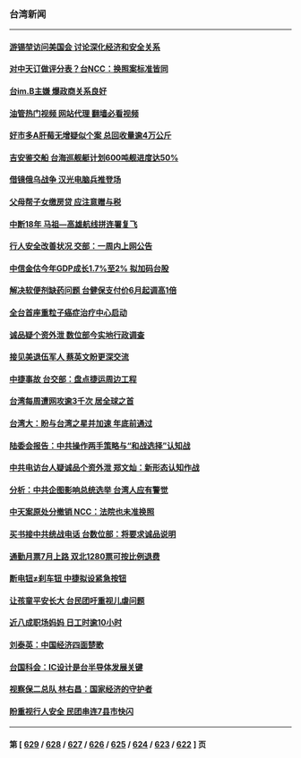 ### 台湾新闻
---
#### [游锡堃访问美国会 讨论深化经济和安全关系](../../pages/ncid1349361/n13997676.md?05160445) 
#### [对中天订做评分表？台NCC：换照案标准皆同](../../pages/ncid1349361/n13997542.md?05160445) 
#### [台im.B主嫌 爆政商关系良好](../../pages/ncid1349361/n13997531.md?05160445) 
#### [油管热门视频 网站代理 翻墙必看视频](http://138.2.39.72:81/youtube.html?epic-marker?05160445)
#### [好市多A肝莓无增疑似个案 总回收量逾4万公斤](../../pages/ncid1349361/n13997544.md?05160445) 
#### [吉安鉴交船 台海巡舰艇计划600吨舰进度达50%](../../pages/ncid1349361/n13997534.md?05160445) 
#### [借镜俄乌战争 汉光电脑兵推登场](../../pages/ncid1349361/n13997529.md?05160445) 
#### [父母帮子女缴房贷 应注意赠与税](../../pages/ncid1349361/n13997532.md?05160445) 
#### [中断18年 马祖—高雄航线拼连署复飞](../../pages/ncid1349361/n13997533.md?05160445) 
#### [行人安全改善状况 交部：一周内上网公告](../../pages/ncid1349361/n13997537.md?05160445) 
#### [中信金估今年GDP成长1.7%至2% 拟加码台股](../../pages/ncid1349361/n13997462.md?05160445) 
#### [解决软便剂缺药问题 台健保支付价6月起调高1倍](../../pages/ncid1349361/n13997494.md?05160445) 
#### [全台首座重粒子癌症治疗中心启动](../../pages/ncid1349361/n13997495.md?05160445) 
#### [诚品疑个资外泄 数位部今实地行政调查](../../pages/ncid1349361/n13997458.md?05160445) 
#### [接见美退伍军人 蔡英文盼更深交流](../../pages/ncid1349361/n13997471.md?05160445) 
#### [中捷事故 台交部：盘点捷运周边工程](../../pages/ncid1349361/n13997481.md?05160445) 
#### [台湾每周遭网攻逾3千次 居全球之首](../../pages/ncid1349361/n13997474.md?05160445) 
#### [台湾大：盼与台湾之星并加速 年底前通过](../../pages/ncid1349361/n13997476.md?05160445) 
#### [陆委会报告：中共操作两手策略与“和战选择”认知战](../../pages/ncid1349361/n13997456.md?05160445) 
#### [中共电访台人疑诚品个资外泄  郑文灿：新形态认知作战](../../pages/ncid1349361/n13997450.md?05160445) 
#### [分析：中共企图影响总统选举 台湾人应有警觉](../../pages/ncid1349361/n13997212.md?05160445) 
#### [中天案原处分撤销  NCC：法院也未准换照](../../pages/ncid1349361/n13996723.md?05160445) 
#### [买书接中共统战电话 台数位部：将要求诚品说明](../../pages/ncid1349361/n13996748.md?05160445) 
#### [通勤月票7月上路 双北1280票可按比例退费](../../pages/ncid1349361/n13996707.md?05160445) 
#### [断电钮≠刹车钮 中捷拟设紧急按钮](../../pages/ncid1349361/n13996705.md?05160445) 
#### [让孩童平安长大 台民团吁重视儿虐问题](../../pages/ncid1349361/n13996709.md?05160445) 
#### [近八成职场妈妈 日工时逾10小时](../../pages/ncid1349361/n13996708.md?05160445) 
#### [刘泰英：中国经济四面楚歌](../../pages/ncid1349361/n13996689.md?05160445) 
#### [台国科会：IC设计是台半导体发展关键](../../pages/ncid1349361/n13996696.md?05160445) 
#### [视察保二总队 林右昌：国家经济的守护者](../../pages/ncid1349361/n13996663.md?05160445) 
#### [盼重视行人安全 民团串连7县市快闪](../../pages/ncid1349361/n13996651.md?05160445) 

---
#### 第 [ [629](./629.md?05160445) / [628](./628.md?05160445) / [627](./627.md?05160445) / [626](./626.md?05160445) / [625](./625.md?05160445) / [624](./624.md?05160445) / [623](./623.md?05160445) / [622](./622.md?05160445) ] 页
